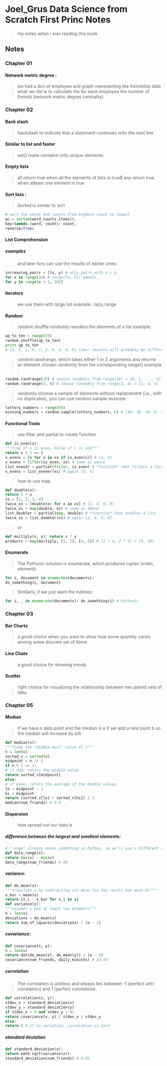 # Joel_Grus Data Science from Scratch First Princ Notes
> my notes when i was reading this book

## Notes
### Chapter 01
#### Network metric degree : 
> we had a dict of employee and graph representing the  freindship data what we did is to calculate the for each  employee the number of freinds (network metric degree
centrality)
### Chapter 02
#### Back slash
>backslash to indicate that a statement continues onto the next line
#### Similar to list and faster 
> set() make containe only unique elements

#### Empty lists 
> all return true when all the elements of lists is true$
> any return true when atleast one element  is true

#### Sort lists : 
>Sorted is similar to sort

```python
# sort the words and counts from highest count to lowest
wc = sorted(word_counts.items(),
key=lambda (word, count): count,
reverse=True)
```

#### List Comprehension
##### examples
>and later fors can use the results of earlier ones:
```python
increasing_pairs = [(x, y) # only pairs with x < y,
for x in range(10) # range(lo, hi) equals
for y in range(x + 1, 10)]
```
#### iterators
> we use them with large list example : lazy_range

#### Random
> random.shuffle randomly reorders the elements of a list example :
``` python 
up_to_ten = range(10)
random.shuffle(up_to_ten)
print up_to_ten
# [2, 5, 1, 9, 7, 3, 8, 6, 4, 0] (your results will probably be different)

```

> random.randrange, which takes either 1 or 2 arguments and returns
an element chosen randomly from the corresponding range() example :
``` python
random.randrange(10) # choose randomly from range(10) = [0, 1, ..., 9]
random.randrange(3, 6) # choose randomly from range(3, 6) = [3, 4, 5]
```

>randomly choose a sample of elements without replacement (i.e., with
no duplicates), you can use random.sample example :  
```python
lottery_numbers = range(60)
winning_numbers = random.sample(lottery_numbers, 6) # [16, 36, 10, 6, 25, 9]
```

#### Functional Tools
> use filter and partial to create function
```python
def is_even(x):
"""True if x is even, False if x is odd"""
return x % 2 == 0
x_evens = [x for x in xs if is_even(x)] # [2, 4]
x_evens = filter(is_even, xs) # same as above
list_evener = partial(filter, is_even) # *function* that filters a list
x_evens = list_evener(xs) # again [2, 4]
```

> how to use map 
```python
def double(x):
return 2 * x
xs = [1, 2, 3, 4]
twice_xs = [double(x) for x in xs] # [2, 4, 6, 8]
twice_xs = map(double, xs) # same as above
list_doubler = partial(map, double) # *function* that doubles a list
twice_xs = list_doubler(xs) # again [2, 4, 6, 8]
```

>or
```python
def multiply(x, y): return x * y
products = map(multiply, [1, 2], [4, 5]) # [1 * 4, 2 * 5] = [4, 10]
```

#### Enumerate
> The Pythonic solution is enumerate, which produces tuples (index, element):

```python
for i, document in enumerate(documents):
do_something(i, document)
```

>Similarly, if we just want the indexes:

```python
for i, _ in enumerate(documents): do_something(i) # Pythonic
```

### Chapter 03
#### Bar Charts
>a good choice when you want to show how some quantity varies among
some discrete set of items
#### Line Chats 
> a good choice for showing trends
#### Scatter
>right choice for visualizing the relationship between two paired sets of
data.
### Chapter 05
#### Median
> if we have n data point and the median is e if we add a new point b 
so the median will increase by a/b
```python
def median(v):
"""finds the 'middle-most' value of v"""
n = len(v)
sorted_v = sorted(v)
midpoint = n // 2
if n % 2 == 1:
# if odd, return the middle value
return sorted_v[midpoint]
else:
# if even, return the average of the middle values
lo = midpoint - 1
hi = midpoint
return (sorted_v[lo] + sorted_v[hi]) / 2
median(num_friends) # 6.0
```
#### Dispersion
>how spread out our data is
##### difference between the largest and smallest elements:
```python
# "range" already means something in Python, so we'll use a different name
def data_range(x):
return max(x) - min(x)
data_range(num_friends) # 99
```
##### variance:

```python
def de_mean(x):
"""translate x by subtracting its mean (so the result has mean 0)"""
x_bar = mean(x)
return [x_i - x_bar for x_i in x]
def variance(x):
"""assumes x has at least two elements"""
n = len(x)
deviations = de_mean(x)
return sum_of_squares(deviations) / (n - 1)
```

##### covariance:
```python
def covariance(x, y):
n = len(x)
return dot(de_mean(x), de_mean(y)) / (n - 1)
covariance(num_friends, daily_minutes) # 22.43
```
##### correlation
>The correlation is unitless and always lies between -1 (perfect anti-correlation) and 1
(perfect correlation).
```python
def correlation(x, y):
stdev_x = standard_deviation(x)
stdev_y = standard_deviation(y)
if stdev_x > 0 and stdev_y > 0:
return covariance(x, y) / stdev_x / stdev_y
else:
return 0 # if no variation, correlation is zero
```

##### standard deviation
```python
def standard_deviation(x):
return math.sqrt(variance(x))
standard_deviation(num_friends) # 9.03
```